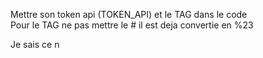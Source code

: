 Mettre son token api (TOKEN_API) et le TAG dans le code  
Pour le TAG ne pas mettre le # il est deja convertie en %23

Je sais ce n